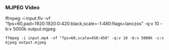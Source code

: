 <!--
 * @Description: None
 * @version: V1.0.0
 * @Author: None
 * @Date: 2023-09-22 14:37:05
 * @LastEditors: Please set LastEditors
 * @LastEditTime: 2024-11-26 16:16:15
 * @License: GPL 3.0
-->
### MJPEG Video

ffmpeg -i input.flv -vf "fps=60,pad=1920:1920:0:420:black,scale=-1:480:flags=lanczos" -q:v 10 -b:v 5000k output.mjpeg
```
ffmpeg -i input.mp4 -vf "fps=60,scale=450:450" -q:v 10 -b:v 5000k -c:v mjpeg output.mjpeg
```
